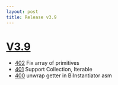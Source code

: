 ```yaml
---
layout: post
title: Release v3.9
---
```


# [V3.9](https://github.com/arnaudroger/SimpleFlatMapper/issues?q=milestone%3A3.9)

* [402](https://github.com/arnaudroger/SimpleFlatMapper/issues/402) Fix array of primitives
* [401](https://github.com/arnaudroger/SimpleFlatMapper/issues/401) Support Collection, Iterable
* [400](https://github.com/arnaudroger/SimpleFlatMapper/issues/400) unwrap getter in BiInstantiator asm 
